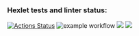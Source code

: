 ### Hexlet tests and linter status:
[![Actions Status](https://github.com/k0damaDEV/java-project-lvl3/workflows/hexlet-check/badge.svg)](https://github.com/k0damaDEV/java-project-lvl3/actions)
![example workflow](https://github.com/k0damaDEV/java-project-lvl3/actions/workflows/github-actions-demo.yml/badge.svg)
<a href="https://codeclimate.com/github/testcodecl/java-project-lvl3/maintainability"><img src="https://api.codeclimate.com/v1/badges/b6a6c8e1f4129e605bfa/maintainability" /></a>
<a href="https://codeclimate.com/github/testcodecl/java-project-lvl3/maintainability"><img src="https://api.codeclimate.com/v1/badges/b6a6c8e1f4129e605bfa/maintainability" /></a>
